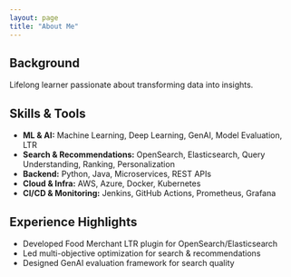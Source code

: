 ```yaml
---
layout: page
title: "About Me"
---
```


## Background

Lifelong learner passionate about transforming data into insights.

## Skills & Tools

- **ML & AI:** Machine Learning, Deep Learning, GenAI, Model Evaluation, LTR
- **Search & Recommendations:** OpenSearch, Elasticsearch, Query Understanding, Ranking, Personalization
- **Backend:** Python, Java, Microservices, REST APIs
- **Cloud & Infra:** AWS, Azure, Docker, Kubernetes
- **CI/CD & Monitoring:** Jenkins, GitHub Actions, Prometheus, Grafana

## Experience Highlights

- Developed Food Merchant LTR plugin for OpenSearch/Elasticsearch
- Led multi-objective optimization for search & recommendations
- Designed GenAI evaluation framework for search quality
